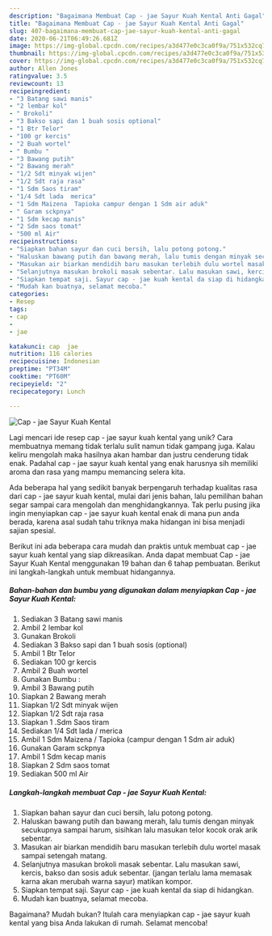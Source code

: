 ```yaml
---
description: "Bagaimana Membuat Cap - jae Sayur Kuah Kental Anti Gagal"
title: "Bagaimana Membuat Cap - jae Sayur Kuah Kental Anti Gagal"
slug: 407-bagaimana-membuat-cap-jae-sayur-kuah-kental-anti-gagal
date: 2020-06-21T06:49:26.681Z
image: https://img-global.cpcdn.com/recipes/a3d477e0c3ca0f9a/751x532cq70/cap-jae-sayur-kuah-kental-foto-resep-utama.jpg
thumbnail: https://img-global.cpcdn.com/recipes/a3d477e0c3ca0f9a/751x532cq70/cap-jae-sayur-kuah-kental-foto-resep-utama.jpg
cover: https://img-global.cpcdn.com/recipes/a3d477e0c3ca0f9a/751x532cq70/cap-jae-sayur-kuah-kental-foto-resep-utama.jpg
author: Allen Jones
ratingvalue: 3.5
reviewcount: 13
recipeingredient:
- "3 Batang sawi manis"
- "2 lembar kol"
- " Brokoli"
- "3 Bakso sapi dan 1 buah sosis optional"
- "1 Btr Telor"
- "100 gr kercis"
- "2 Buah wortel"
- " Bumbu "
- "3 Bawang putih"
- "2 Bawang merah"
- "1/2 Sdt minyak wijen"
- "1/2 Sdt raja rasa"
- "1 Sdm Saos tiram"
- "1/4 Sdt lada  merica"
- "1 Sdm Maizena  Tapioka campur dengan 1 Sdm air aduk"
- " Garam sckpnya"
- "1 Sdm kecap manis"
- "2 Sdm saos tomat"
- "500 ml Air"
recipeinstructions:
- "Siapkan bahan sayur dan cuci bersih, lalu potong potong."
- "Haluskan bawang putih dan bawang merah, lalu tumis dengan minyak secukupnya sampai harum, sisihkan lalu masukan telor kocok orak arik sebentar."
- "Masukan air biarkan mendidih baru masukan terlebih dulu wortel masak sampai setengah matang."
- "Selanjutnya masukan brokoli masak sebentar. Lalu masukan sawi, kercis, bakso dan sosis aduk sebentar. (jangan terlalu lama memasak karna akan merubah warna sayur) matikan kompor."
- "Siapkan tempat saji. Sayur cap - jae kuah kental da siap di hidangkan."
- "Mudah kan buatnya, selamat mecoba."
categories:
- Resep
tags:
- cap
- 
- jae

katakunci: cap  jae 
nutrition: 116 calories
recipecuisine: Indonesian
preptime: "PT34M"
cooktime: "PT60M"
recipeyield: "2"
recipecategory: Lunch

---
```



![Cap - jae Sayur Kuah Kental](https://img-global.cpcdn.com/recipes/a3d477e0c3ca0f9a/751x532cq70/cap-jae-sayur-kuah-kental-foto-resep-utama.jpg)

Lagi mencari ide resep cap - jae sayur kuah kental yang unik? Cara membuatnya memang tidak terlalu sulit namun tidak gampang juga. Kalau keliru mengolah maka hasilnya akan hambar dan justru cenderung tidak enak. Padahal cap - jae sayur kuah kental yang enak harusnya sih memiliki aroma dan rasa yang mampu memancing selera kita.



Ada beberapa hal yang sedikit banyak berpengaruh terhadap kualitas rasa dari cap - jae sayur kuah kental, mulai dari jenis bahan, lalu pemilihan bahan segar sampai cara mengolah dan menghidangkannya. Tak perlu pusing jika ingin menyiapkan cap - jae sayur kuah kental enak di mana pun anda berada, karena asal sudah tahu triknya maka hidangan ini bisa menjadi sajian spesial.


Berikut ini ada beberapa cara mudah dan praktis untuk membuat cap - jae sayur kuah kental yang siap dikreasikan. Anda dapat membuat Cap - jae Sayur Kuah Kental menggunakan 19 bahan dan 6 tahap pembuatan. Berikut ini langkah-langkah untuk membuat hidangannya.

<!--inarticleads1-->

##### Bahan-bahan dan bumbu yang digunakan dalam menyiapkan Cap - jae Sayur Kuah Kental:

1. Sediakan 3 Batang sawi manis
1. Ambil 2 lembar kol
1. Gunakan  Brokoli
1. Sediakan 3 Bakso sapi dan 1 buah sosis (optional)
1. Ambil 1 Btr Telor
1. Sediakan 100 gr kercis
1. Ambil 2 Buah wortel
1. Gunakan  Bumbu :
1. Ambil 3 Bawang putih
1. Siapkan 2 Bawang merah
1. Siapkan 1/2 Sdt minyak wijen
1. Siapkan 1/2 Sdt raja rasa
1. Siapkan 1 .Sdm Saos tiram
1. Sediakan 1/4 Sdt lada / merica
1. Ambil 1 Sdm Maizena / Tapioka (campur dengan 1 Sdm air aduk)
1. Gunakan  Garam sckpnya
1. Ambil 1 Sdm kecap manis
1. Siapkan 2 Sdm saos tomat
1. Sediakan 500 ml Air




<!--inarticleads2-->

##### Langkah-langkah membuat Cap - jae Sayur Kuah Kental:

1. Siapkan bahan sayur dan cuci bersih, lalu potong potong.
1. Haluskan bawang putih dan bawang merah, lalu tumis dengan minyak secukupnya sampai harum, sisihkan lalu masukan telor kocok orak arik sebentar.
1. Masukan air biarkan mendidih baru masukan terlebih dulu wortel masak sampai setengah matang.
1. Selanjutnya masukan brokoli masak sebentar. Lalu masukan sawi, kercis, bakso dan sosis aduk sebentar. (jangan terlalu lama memasak karna akan merubah warna sayur) matikan kompor.
1. Siapkan tempat saji. Sayur cap - jae kuah kental da siap di hidangkan.
1. Mudah kan buatnya, selamat mecoba.




Bagaimana? Mudah bukan? Itulah cara menyiapkan cap - jae sayur kuah kental yang bisa Anda lakukan di rumah. Selamat mencoba!
